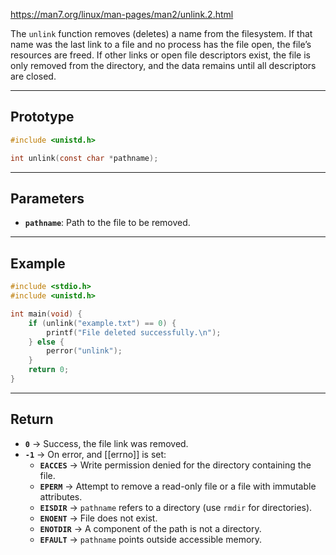 https://man7.org/linux/man-pages/man2/unlink.2.html

The `unlink` function removes (deletes) a name from the filesystem. If that name was the last link to a file and no process has the file open, the file’s resources are freed. If other links or open file descriptors exist, the file is only removed from the directory, and the data remains until all descriptors are closed.

___
## Prototype

```c
#include <unistd.h>

int unlink(const char *pathname);
```

___
## Parameters

- **`pathname`**: Path to the file to be removed.

___
## Example

```c
#include <stdio.h>
#include <unistd.h>

int main(void) {
    if (unlink("example.txt") == 0) {
        printf("File deleted successfully.\n");
    } else {
        perror("unlink");
    }
    return 0;
}
```

___
## Return

- **`0`** → Success, the file link was removed.
- **`-1`** → On error, and [[errno]] is set:
    - **`EACCES`** → Write permission denied for the directory containing the file.
    - **`EPERM`** → Attempt to remove a read-only file or a file with immutable attributes.
    - **`EISDIR`** → `pathname` refers to a directory (use `rmdir` for directories).
    - **`ENOENT`** → File does not exist.
    - **`ENOTDIR`** → A component of the path is not a directory.
    - **`EFAULT`** → `pathname` points outside accessible memory.